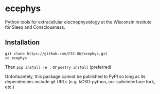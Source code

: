 # ecephys
Python tools for extracellular electrophysiology at the Wisconsin Institute for Sleep and Consciousness.

## Installation
```
git clone https://github.com/CSC-UW/ecephys.git
cd ecephys
```
Then `pip install -e .` or `poetry install` (preferred)

Unfortuantely, this package cannot be published to PyPI so long as its dependencies include git URLs (e.g. kCSD-python, our spikeinterface fork, etc.)

